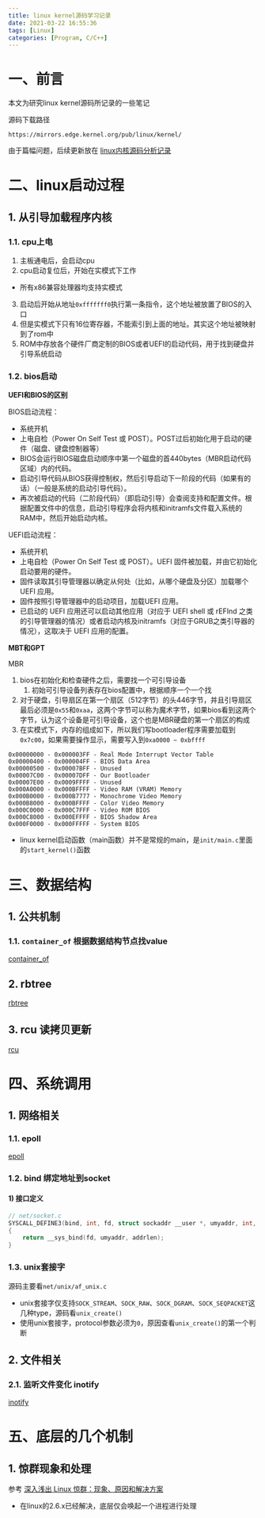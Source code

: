 ```yaml
---
title: linux kernel源码学习记录
date: 2021-03-22 16:55:36
tags: [Linux]
categories: [Program, C/C++]
---
```


# 一、前言

本文为研究linux kernel源码所记录的一些笔记

源码下载路径
```
https://mirrors.edge.kernel.org/pub/linux/kernel/
```

由于篇幅问题，后续更新放在 [linux内核源码分析记录](/bookPages/docs/linux-kernel/)

# 二、linux启动过程

## 1. 从引导加载程序内核

### 1.1. cpu上电

1. 主板通电后，会启动cpu
2. cpu启动复位后，开始在实模式下工作
  - 所有x86兼容处理器均支持实模式
3. 启动后开始从地址`0xfffffff0`执行第一条指令，这个地址被放置了BIOS的入口
4. 但是实模式下只有16位寄存器，不能索引到上面的地址。其实这个地址被映射到了rom中
5. ROM中存放各个硬件厂商定制的BIOS或者UEFI的启动代码，用于找到硬盘并引导系统启动

### 1.2. bios启动

**UEFI和BIOS的区别**

BIOS启动流程：

- 系统开机
- 上电自检（Power On Self Test 或 POST）。POST过后初始化用于启动的硬件（磁盘、键盘控制器等）
- BIOS会运行BIOS磁盘启动顺序中第一个磁盘的首440bytes（MBR启动代码区域）内的代码。
- 启动引导代码从BIOS获得控制权，然后引导启动下一阶段的代码（如果有的话）（一般是系统的启动引导代码）。
- 再次被启动的代码（二阶段代码）（即启动引导）会查阅支持和配置文件。根据配置文件中的信息，启动引导程序会将内核和initramfs文件载入系统的RAM中，然后开始启动内核。

UEFI启动流程：

- 系统开机
- 上电自检（Power On Self Test 或 POST）。UEFI 固件被加载，并由它初始化启动要用的硬件。
- 固件读取其引导管理器以确定从何处（比如，从哪个硬盘及分区）加载哪个 UEFI 应用。
- 固件按照引导管理器中的启动项目，加载UEFI 应用。
- 已启动的 UEFI 应用还可以启动其他应用（对应于 UEFI shell 或 rEFInd 之类的引导管理器的情况）或者启动内核及initramfs（对应于GRUB之类引导器的情况），这取决于 UEFI 应用的配置。

**MBT和GPT**

MBR

1. bios在初始化和检查硬件之后，需要找一个可引导设备
   1. 初始可引导设备列表存在bios配置中，根据顺序一个一个找
2. 对于硬盘，引导扇区在第一个扇区（512字节）的头446字节，并且引导扇区最后必须是`0x55`和`0xaa`，这两个字节可以称为魔术字节，如果bios看到这两个字节，认为这个设备是可引导设备，这个也是MBR硬盘的第一个扇区的构成
3. 在实模式下，内存的组成如下，所以我们写bootloader程序需要加载到`0x7c00`，如果需要操作显示，需要写入到`0xa0000 ~ 0xbffff`

```
0x00000000 - 0x000003FF - Real Mode Interrupt Vector Table
0x00000400 - 0x000004FF - BIOS Data Area
0x00000500 - 0x00007BFF - Unused
0x00007C00 - 0x00007DFF - Our Bootloader
0x00007E00 - 0x0009FFFF - Unused
0x000A0000 - 0x000BFFFF - Video RAM (VRAM) Memory
0x000B0000 - 0x000B7777 - Monochrome Video Memory
0x000B8000 - 0x000BFFFF - Color Video Memory
0x000C0000 - 0x000C7FFF - Video ROM BIOS
0x000C8000 - 0x000EFFFF - BIOS Shadow Area
0x000F0000 - 0x000FFFFF - System BIOS
```

- linux kernel启动函数（main函数）并不是常规的main，是`init/main.c`里面的`start_kernel()`函数

# 三、数据结构

## 1. 公共机制

### 1.1. `container_of` 根据数据结构节点找value

[container_of](/bookPages/docs/linux-kernel/data-structures/container_of/)

## 2. rbtree

[rbtree](/bookPages/docs/linux-kernel/data-structures/rbtree/)

## 3. rcu 读拷贝更新

[rcu](/bookPages/docs/linux-kernel/data-structures/rcu/)

# 四、系统调用

## 1. 网络相关

### 1.1. epoll

[epoll](/bookPages/docs/linux-kernel/net/epoll/)

### 1.2. bind 绑定地址到socket

#### 1) 接口定义

```cpp
// net/socket.c
SYSCALL_DEFINE3(bind, int, fd, struct sockaddr __user *, umyaddr, int, addrlen)
{
	return __sys_bind(fd, umyaddr, addrlen);
}
```

### 1.3. unix套接字

源码主要看`net/unix/af_unix.c`

- unix套接字仅支持`SOCK_STREAM`、`SOCK_RAW`、`SOCK_DGRAM`、`SOCK_SEQPACKET`这几种type，源码看`unix_create()`
- 使用unix套接字，protocol参数必须为`0`，原因查看`unix_create()`的第一个判断

## 2. 文件相关

### 2.1. 监听文件变化 inotify

[inotify](/bookPages/docs/linux-kernel/fs/inotify/)

# 五、底层的几个机制

## 1. 惊群现象和处理

参考 [深入浅出 Linux 惊群：现象、原因和解决方案](https://zhuanlan.zhihu.com/p/385410196)

- 在linux的2.6.x已经解决，底层仅会唤起一个进程进行处理

